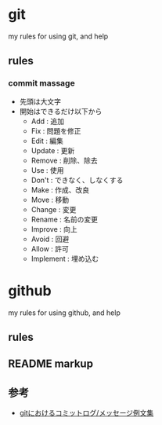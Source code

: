 # git
my rules for using git, and help

## rules
### commit massage
- 先頭は大文字
- 開始はできるだけ以下から
  - Add : 追加
  - Fix : 問題を修正
  - Edit : 編集
  - Update : 更新
  - Remove : 削除、除去
  - Use : 使用
  - Don't : できなく、しなくする
  - Make : 作成、改良
  - Move : 移動
  - Change : 変更
  - Rename : 名前の変更
  - Improve : 向上
  - Avoid : 回避
  - Allow : 許可
  - Implement : 埋め込む


# github
my rules for using github, and help

## rules

## README markup


## 参考
- [gitにおけるコミットログ/メッセージ例文集](https://anond.hatelabo.jp/20160725092419)
